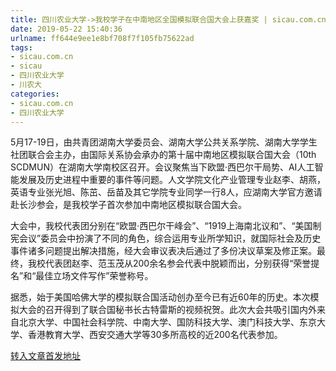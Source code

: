 ```yaml
---
title: 四川农业大学->我校学子在中南地区全国模拟联合国大会上获嘉奖 | sicau.com.cn
date: 2019-05-22 15:40:36
urlname: ff644e9ee1e8bf708f7f105fb75622ad
tags: 
- sicau.com.cn
- sicau
- 四川农业大学
- 川农大
categories:
- sicau.com.cn
- 四川农业大学
---
```



5月17-19日，由共青团湖南大学委员会、湖南大学公共关系学院、湖南大学学生社团联合会主办，由国际关系协会承办的第十届中南地区模拟联合国大会（10th SCDMUN）在湖南大学南校区召开。会议聚焦当下欧盟·西巴尔干局势、AI人工智能发展及历史进程中重要的事件等问题。人文学院文化产业管理专业赵李、胡燕，英语专业张光旭、陈茁、岳苗及其它学院专业同学一行8人，应湖南大学官方邀请赴长沙参会，是我校学子首次参加中南地区模拟联合国大会。

大会中，我校代表团分别在“欧盟·西巴尔干峰会”、“1919上海南北议和”、“美国制宪会议”委员会中扮演了不同的角色，综合运用专业所学知识，就国际社会及历史事件诸多问题提出解决措施，经大会审议表决后通过了多份决议草案及修正案。最终，我校代表团赵李、范玉茂从200余名参会代表中脱颖而出，分别获得“荣誉提名”和“最佳立场文件写作”荣誉称号。

据悉，始于美国哈佛大学的模拟联合国活动创办至今已有近60年的历史。本次模拟大会的召开得到了联合国秘书长古特雷斯的视频祝贺。此次大会共吸引国内外来自北京大学、中国社会科学院、中南大学、国防科技大学、澳门科技大学、东京大学、香港教育大学、西安交通大学等30多所高校的近200名代表参加。





[转入文章首发地址](https://news.sicau.edu.cn/info/1078/51649.htm)
